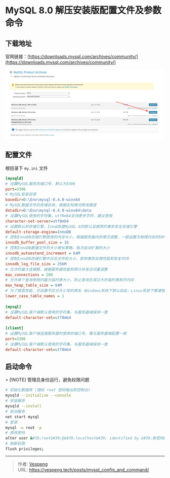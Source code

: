 # MySQL 8.0 解压安装版配置文件及参数命令


## 下载地址

官网链接：[https://downloads.mysql.com/archives/community/](https://downloads.mysql.com/archives/community/)

![img.png](images/img.png)

## 配置文件

根目录下 `my.ini` 文件

```ini {data-open=true}
[mysqld]
# 设置MySQL服务的端口号，默认为3306
port=3306
# MySQL安装目录
basedir=D:\Env\mysql-8.4.0-winx64
# MySQL数据文件的存储目录，根据实际情况修改路径
datadir=D:\Env\mysql-8.4.0-winx64\data
# 设置MySQL使用的字符集，utf8mb4支持更多字符，建议使用
character-set-server=utf8mb4
# 设置默认的存储引擎，InnoDB是MySQL 8的默认且推荐的事务安全存储引擎
default-storage-engine=InnoDB
# 控制InnoDB存储引擎使用的内存大小，根据服务器内存情况调整，一般设置为物理内存的50% - 80%
innodb_buffer_pool_size = 1G
# 控制InnoDB数据文件的大小增长策略，每次自动扩展的大小
innodb_autoextend_increment = 64M
# 控制InnoDB存储引擎中日志文件的大小，影响事务处理性能和恢复时间
innodb_log_file_size = 256M
# 允许的最大连接数，根据服务器性能和预计并发访问量调整
max_connections = 200
# 允许单个查询使用的最大临时表大小，防止查询生成过大的临时表耗尽内存
max_heap_table_size = 64M
# 为了提高性能，可设置不区分大小写的表名（Windows系统下默认如此，Linux系统下需谨慎设置）
lower_case_table_names = 1

[mysql]
# 设置MySQL客户端默认使用的字符集，与服务器端保持一致
default-character-set=utf8mb4

[client]
# 设置MySQL客户端连接服务器时使用的端口号，需与服务器端配置一致
port=3306
# 设置MySQL客户端默认使用的字符集，与服务器端保持一致
default-character-set=utf8mb4
```
## 启动命令

&gt; [!NOTE] 管理员身份运行，避免权限问题

```bash {data-open=true} 
# 初始化数据库 (随机 root 密码输出到控制台)
mysqld --initialize --console
# 安装服务
mysqld --install
# 启动服务
net start mysql
# 登录
mysql -u root -p
# 修改密码
alter user &#39;root&#39;@&#39;localhost&#39; identified by &#39;新密码&#39;;
# 刷新权限
flush privileges;
```


---

> 作者: [Vespeng](https://github.com/vespeng/)  
> URL: https://vespeng.tech/posts/mysql_config_and_command/  

